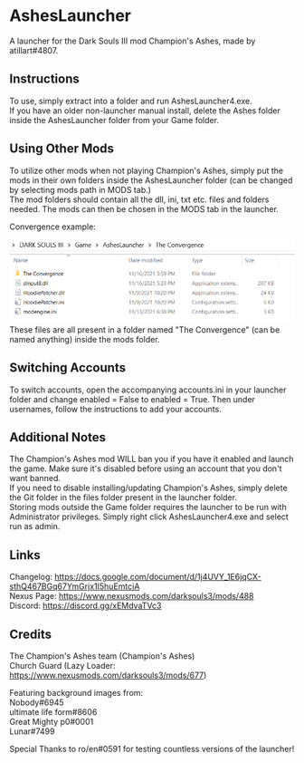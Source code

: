 # AshesLauncher
A launcher for the Dark Souls III mod Champion's Ashes, made by atillart#4807.  


## Instructions
To use, simply extract into a folder and run AshesLauncher4.exe.  
If you have an older non-launcher manual install, delete the Ashes folder inside the AshesLauncher folder from your Game folder.  

## Using Other Mods
To utilize other mods when not playing Champion's Ashes, simply put the mods in their own folders inside the AshesLauncher folder (can be changed by selecting mods path in MODS tab.)    
The mod folders should contain all the dll, ini, txt etc. files and folders needed. The mods can then be chosen in the MODS tab in the launcher.  

Convergence example:  

![image](https://github.com/Atillart-One/AshesLauncher/blob/main/scrn.png)  
These files are all present in a folder named "The Convergence" (can be named anything) inside the mods folder.

## Switching Accounts
To switch accounts, open the accompanying accounts.ini in your launcher folder and change enabled = False to enabled = True.
Then under usernames, follow the instructions to add your accounts.

## Additional Notes
The Champion's Ashes mod WILL ban you if you have it enabled and launch the game. Make sure it's disabled before using an account that you don't want banned.  
If you need to disable installing/updating Champion's Ashes, simply delete the Git folder in the files folder present in the launcher folder.  
Storing mods outside the Game folder requires the launcher to be run with Administrator privileges. Simply right click AshesLauncher4.exe and select run as admin.

## Links
Changelog: 	  https://docs.google.com/document/d/1j4UVY_1E6jqCX-sthQ467BGq67YmGrjx1I5huEmtciA  
Nexus Page: 	https://www.nexusmods.com/darksouls3/mods/488  
Discord: 	    https://discord.gg/xEMdvaTVc3

## Credits
The Champion's Ashes team  (Champion's Ashes)   
Church Guard (Lazy Loader: https://www.nexusmods.com/darksouls3/mods/677)  

Featuring background images from:  
Nobody#6945  
ultimate life form#8606  
Great Mighty p0#0001  
Lunar#7499  

Special Thanks to ro/en#0591 for testing countless versions of the launcher!
